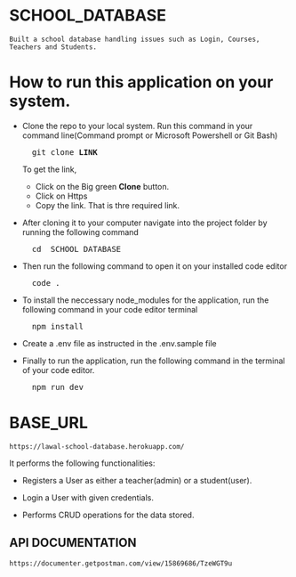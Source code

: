 # SCHOOL_DATABASE

    Built a school database handling issues such as Login, Courses, Teachers and Students. 

# How to run this application on your system.

- Clone the repo to your local system. Run this command in your command line(Command prompt or Microsoft Powershell or Git Bash)     
  <pre>
    git clone <b>LINK</b>
  </pre>

    To get the link,

    - Click on the Big green **Clone** button.
    - Click on Https
    - Copy the link. That is thre required link.

- After cloning it to your computer navigate into the project folder by running the following command      
    <pre>
    cd  SCHOOL_DATABASE
  </pre>

- Then run the following command to open it on your installed code editor
    <pre>
    code .
  </pre>

- To install the neccessary node_modules for the application, run the following command in your code editor terminal
    <pre>
    npm install
</pre>

- Create a .env file as instructed in the .env.sample file

- Finally to run the application, run the following command in the terminal of your code editor.
    <pre>
    npm run dev
</pre>


# BASE_URL

    https://lawal-school-database.herokuapp.com/

It performs the following functionalities:

- Registers a User as either a teacher(admin) or a student(user).

- Login a User with given credentials.

- Performs CRUD operations for the data stored.

## API DOCUMENTATION 

    https://documenter.getpostman.com/view/15869686/TzeWGT9u
